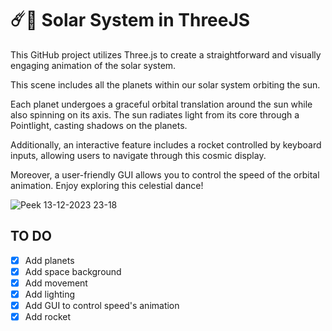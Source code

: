 # ☄️🔭 Solar System in ThreeJS
This GitHub project utilizes Three.js to create a straightforward and visually engaging animation of the solar system.

This scene includes all the planets within our solar system orbiting the sun.

Each planet undergoes a graceful orbital translation around the sun while also spinning on its axis.
The sun radiates light from its core through a Pointlight, casting shadows on the planets.

Additionally, an interactive feature includes a rocket controlled by keyboard inputs, allowing users to navigate through this cosmic display.

Moreover, a user-friendly GUI allows you to control the speed of the orbital animation.
Enjoy exploring this celestial dance!

![Peek 13-12-2023 23-18](https://github.com/letyrsl/solar-system-threejs/assets/62625777/f4a81412-f256-433c-ab99-6cfa00926759)

## TO DO
- [x] Add planets
- [X] Add space background
- [X] Add movement
- [X] Add lighting
- [X] Add GUI to control speed's animation
- [X] Add rocket

